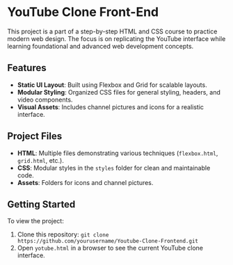 
# YouTube Clone Front-End
This project is a part of a step-by-step HTML and CSS course to practice modern web design. The focus is on replicating the YouTube interface while learning foundational and advanced web development concepts.

## Features
- **Static UI Layout**: Built using Flexbox and Grid for scalable layouts.
- **Modular Styling**: Organized CSS files for general styling, headers, and video components.
- **Visual Assets**: Includes channel pictures and icons for a realistic interface.

## Project Files
- **HTML**: Multiple files demonstrating various techniques (`flexbox.html`, `grid.html`, etc.).
- **CSS**: Modular styles in the `styles` folder for clean and maintainable code.
- **Assets**: Folders for icons and channel pictures.

## Getting Started
To view the project:
1. Clone this repository: `git clone https://github.com/yourusername/Youtube-Clone-Frontend.git`
2. Open `yotube.html` in a browser to see the current YouTube clone interface.
